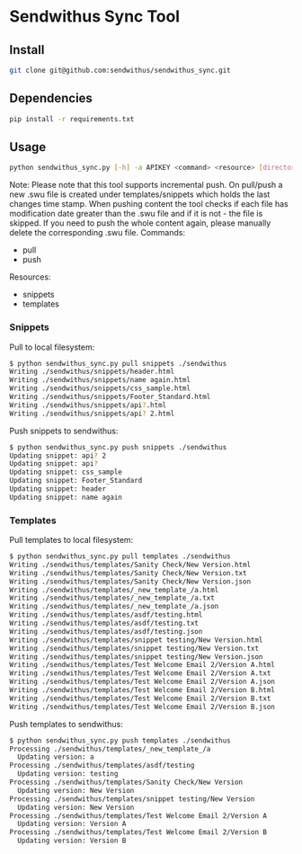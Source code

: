 Sendwithus Sync Tool
===================

## Install

```sh
git clone git@github.com:sendwithus/sendwithus_sync.git
```

## Dependencies

```sh
pip install -r requirements.txt
```

## Usage

```sh
python sendwithus_sync.py [-h] -a APIKEY <command> <resource> [directory]
```
Note: Please note that this tool supports incremental push. On pull/push 
a new .swu file is created under templates/snippets which holds the last changes 
time stamp. When pushing content the tool checks if each file has modification date 
greater than the .swu file and if it is not - the file is skipped. 
If you need to push the whole content again, please manually delete the corresponding .swu file.
Commands:
- pull
- push

Resources:
- snippets
- templates

### Snippets

Pull to local filesystem:
```sh
$ python sendwithus_sync.py pull snippets ./sendwithus
Writing ./sendwithus/snippets/header.html
Writing ./sendwithus/snippets/name again.html
Writing ./sendwithus/snippets/css_sample.html
Writing ./sendwithus/snippets/Footer_Standard.html
Writing ./sendwithus/snippets/api?.html
Writing ./sendwithus/snippets/api? 2.html
```

Push snippets to sendwithus:
```sh
$ python sendwithus_sync.py push snippets ./sendwithus
Updating snippet: api? 2
Updating snippet: api?
Updating snippet: css_sample
Updating snippet: Footer_Standard
Updating snippet: header
Updating snippet: name again
```

### Templates

Pull templates to local filesystem:
```sh
$ python sendwithus_sync.py pull templates ./sendwithus
Writing ./sendwithus/templates/Sanity Check/New Version.html
Writing ./sendwithus/templates/Sanity Check/New Version.txt
Writing ./sendwithus/templates/Sanity Check/New Version.json
Writing ./sendwithus/templates/_new_template_/a.html
Writing ./sendwithus/templates/_new_template_/a.txt
Writing ./sendwithus/templates/_new_template_/a.json
Writing ./sendwithus/templates/asdf/testing.html
Writing ./sendwithus/templates/asdf/testing.txt
Writing ./sendwithus/templates/asdf/testing.json
Writing ./sendwithus/templates/snippet testing/New Version.html
Writing ./sendwithus/templates/snippet testing/New Version.txt
Writing ./sendwithus/templates/snippet testing/New Version.json
Writing ./sendwithus/templates/Test Welcome Email 2/Version A.html
Writing ./sendwithus/templates/Test Welcome Email 2/Version A.txt
Writing ./sendwithus/templates/Test Welcome Email 2/Version A.json
Writing ./sendwithus/templates/Test Welcome Email 2/Version B.html
Writing ./sendwithus/templates/Test Welcome Email 2/Version B.txt
Writing ./sendwithus/templates/Test Welcome Email 2/Version B.json
```

Push templates to sendwithus:
```sh
$ python sendwithus_sync.py push templates ./sendwithus
Processing ./sendwithus/templates/_new_template_/a
  Updating version: a
Processing ./sendwithus/templates/asdf/testing
  Updating version: testing
Processing ./sendwithus/templates/Sanity Check/New Version
  Updating version: New Version
Processing ./sendwithus/templates/snippet testing/New Version
  Updating version: New Version
Processing ./sendwithus/templates/Test Welcome Email 2/Version A
  Updating version: Version A
Processing ./sendwithus/templates/Test Welcome Email 2/Version B
  Updating version: Version B
```
